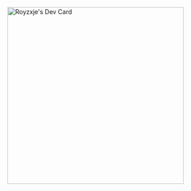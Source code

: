 <a href="https://app.daily.dev/ntquan"><img src="https://api.daily.dev/devcards/65b03e918b744ff0849e42c63410c1d3.png?r=wgk" width="400" alt="Royzxje's Dev Card"/></a>
<!--
**royzxje/royzxje** is a ✨ _special_ ✨ repository because its `README.md` (this file) appears on your GitHub profile.

Here are some ideas to get you started:

- 🔭 I’m currently working on ...
- 🌱 I’m currently learning ...
- 👯 I’m looking to collaborate on ...
- 🤔 I’m looking for help with ...
- 💬 Ask me about ...
- 📫 How to reach me: ...
- 😄 Pronouns: ...
- ⚡ Fun fact: ...
-->
